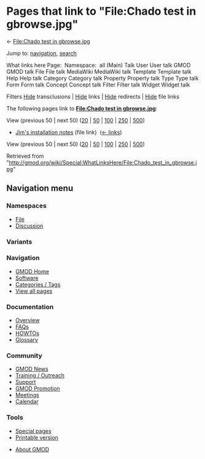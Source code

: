 <div id="mw-page-base" class="noprint">

</div>

<div id="mw-head-base" class="noprint">

</div>

<div id="content" class="mw-body" role="main">

<span id="top"></span>

<div id="mw-js-message" style="display:none;">

</div>



# <span dir="auto">Pages that link to "File:Chado test in gbrowse.jpg"</span>

<div id="bodyContent">

<div id="contentSub">

← [File:Chado test in
gbrowse.jpg](/wiki/File:Chado_test_in_gbrowse.jpg "File:Chado test in gbrowse.jpg")

</div>

<div id="jump-to-nav" class="mw-jump">

Jump to: [navigation](#mw-navigation), [search](#p-search)

</div>

<div id="mw-content-text">

What links here Page:  Namespace:  all (Main) Talk User User talk GMOD
GMOD talk File File talk MediaWiki MediaWiki talk Template Template talk
Help Help talk Category Category talk Property Property talk Type Type
talk Form Form talk Concept Concept talk Filter Filter talk Widget
Widget talk

Filters
[Hide](/mediawiki/index.php?title=Special:WhatLinksHere/File:Chado_test_in_gbrowse.jpg&hidetrans=1 "Special:WhatLinksHere/File:Chado test in gbrowse.jpg")
transclusions \|
[Hide](/mediawiki/index.php?title=Special:WhatLinksHere/File:Chado_test_in_gbrowse.jpg&hidelinks=1 "Special:WhatLinksHere/File:Chado test in gbrowse.jpg")
links \|
[Hide](/mediawiki/index.php?title=Special:WhatLinksHere/File:Chado_test_in_gbrowse.jpg&hideredirs=1 "Special:WhatLinksHere/File:Chado test in gbrowse.jpg")
redirects \|
[Hide](/mediawiki/index.php?title=Special:WhatLinksHere/File:Chado_test_in_gbrowse.jpg&hideimages=1 "Special:WhatLinksHere/File:Chado test in gbrowse.jpg")
file links

The following pages link to **[File:Chado test in
gbrowse.jpg](/wiki/File:Chado_test_in_gbrowse.jpg "File:Chado test in gbrowse.jpg")**:

View (previous 50 \| next 50)
([20](/mediawiki/index.php?title=Special:WhatLinksHere/File:Chado_test_in_gbrowse.jpg&limit=20 "Special:WhatLinksHere/File:Chado test in gbrowse.jpg")
\|
[50](/mediawiki/index.php?title=Special:WhatLinksHere/File:Chado_test_in_gbrowse.jpg&limit=50 "Special:WhatLinksHere/File:Chado test in gbrowse.jpg")
\|
[100](/mediawiki/index.php?title=Special:WhatLinksHere/File:Chado_test_in_gbrowse.jpg&limit=100 "Special:WhatLinksHere/File:Chado test in gbrowse.jpg")
\|
[250](/mediawiki/index.php?title=Special:WhatLinksHere/File:Chado_test_in_gbrowse.jpg&limit=250 "Special:WhatLinksHere/File:Chado test in gbrowse.jpg")
\|
[500](/mediawiki/index.php?title=Special:WhatLinksHere/File:Chado_test_in_gbrowse.jpg&limit=500 "Special:WhatLinksHere/File:Chado test in gbrowse.jpg"))

- [Jim's installation
  notes](/wiki/Jim%27s_installation_notes "Jim's installation notes")
  (file link) ‎ <span class="mw-whatlinkshere-tools">([←
  links](/mediawiki/index.php?title=Special:WhatLinksHere&target=Jim%27s+installation+notes "Special:WhatLinksHere"))</span>

View (previous 50 \| next 50)
([20](/mediawiki/index.php?title=Special:WhatLinksHere/File:Chado_test_in_gbrowse.jpg&limit=20 "Special:WhatLinksHere/File:Chado test in gbrowse.jpg")
\|
[50](/mediawiki/index.php?title=Special:WhatLinksHere/File:Chado_test_in_gbrowse.jpg&limit=50 "Special:WhatLinksHere/File:Chado test in gbrowse.jpg")
\|
[100](/mediawiki/index.php?title=Special:WhatLinksHere/File:Chado_test_in_gbrowse.jpg&limit=100 "Special:WhatLinksHere/File:Chado test in gbrowse.jpg")
\|
[250](/mediawiki/index.php?title=Special:WhatLinksHere/File:Chado_test_in_gbrowse.jpg&limit=250 "Special:WhatLinksHere/File:Chado test in gbrowse.jpg")
\|
[500](/mediawiki/index.php?title=Special:WhatLinksHere/File:Chado_test_in_gbrowse.jpg&limit=500 "Special:WhatLinksHere/File:Chado test in gbrowse.jpg"))

</div>

<div class="printfooter">

Retrieved from
"<http://gmod.org/wiki/Special:WhatLinksHere/File:Chado_test_in_gbrowse.jpg>"

</div>

<div id="catlinks" class="catlinks catlinks-allhidden">

</div>

<div class="visualClear">

</div>

</div>

</div>

<div id="mw-navigation">

## Navigation menu

<div id="mw-head">



<div id="left-navigation">

<div id="p-namespaces" class="vectorTabs" role="navigation"
aria-labelledby="p-namespaces-label">

### Namespaces

- <span id="ca-nstab-image"><a href="/wiki/File:Chado_test_in_gbrowse.jpg" accesskey="c"
  title="View the file page [c]">File</a></span>
- <span id="ca-talk"><a
  href="/mediawiki/index.php?title=File_talk:Chado_test_in_gbrowse.jpg&amp;action=edit&amp;redlink=1"
  accesskey="t"
  title="Discussion about the content page [t]">Discussion</a></span>

</div>

<div id="p-variants" class="vectorMenu emptyPortlet" role="navigation"
aria-labelledby="p-variants-label">

### 

### Variants[](#)

<div class="menu">

</div>

</div>

</div>

<div id="right-navigation">





</div>



</div>

</div>

</div>

<div id="mw-panel">

<div id="p-logo" role="banner">

<a href="/wiki/Main_Page"
style="background-image: url(http://gmod.org/images/GMOD-cogs.png);"
title="Visit the main page"></a>

</div>

<div id="p-Navigation" class="portal" role="navigation"
aria-labelledby="p-Navigation-label">

### Navigation

<div class="body">

- <span id="n-GMOD-Home">[GMOD Home](/wiki/Main_Page)</span>
- <span id="n-Software">[Software](/wiki/GMOD_Components)</span>
- <span id="n-Categories-.2F-Tags">[Categories /
  Tags](/wiki/Categories)</span>
- <span id="n-View-all-pages">[View all
  pages](/wiki/Special:AllPages)</span>

</div>

</div>

<div id="p-Documentation" class="portal" role="navigation"
aria-labelledby="p-Documentation-label">

### Documentation

<div class="body">

- <span id="n-Overview">[Overview](/wiki/Overview)</span>
- <span id="n-FAQs">[FAQs](/wiki/Category:FAQ)</span>
- <span id="n-HOWTOs">[HOWTOs](/wiki/Category:HOWTO)</span>
- <span id="n-Glossary">[Glossary](/wiki/Glossary)</span>

</div>

</div>

<div id="p-Community" class="portal" role="navigation"
aria-labelledby="p-Community-label">

### Community

<div class="body">

- <span id="n-GMOD-News">[GMOD News](/wiki/GMOD_News)</span>
- <span id="n-Training-.2F-Outreach">[Training /
  Outreach](/wiki/Training_and_Outreach)</span>
- <span id="n-Support">[Support](/wiki/Support)</span>
- <span id="n-GMOD-Promotion">[GMOD
  Promotion](/wiki/GMOD_Promotion)</span>
- <span id="n-Meetings">[Meetings](/wiki/Meetings)</span>
- <span id="n-Calendar">[Calendar](/wiki/Calendar)</span>

</div>

</div>

<div id="p-tb" class="portal" role="navigation"
aria-labelledby="p-tb-label">

### Tools

<div class="body">

- <span id="t-specialpages"><a href="/wiki/Special:SpecialPages" accesskey="q"
  title="A list of all special pages [q]">Special pages</a></span>
- <span id="t-print"><a
  href="/mediawiki/index.php?title=Special:WhatLinksHere/File:Chado_test_in_gbrowse.jpg&amp;printable=yes"
  rel="alternate" accesskey="p"
  title="Printable version of this page [p]">Printable version</a></span>

</div>

</div>

</div>

</div>

<div id="footer" role="contentinfo">

- <span id="footer-places-about">[About
  GMOD](/wiki/GMOD:About "GMOD:About")</span>

<!-- -->






</div>
